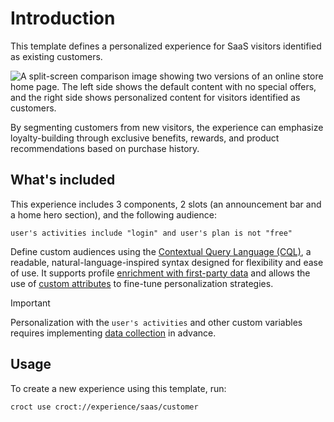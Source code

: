 # Introduction

This template defines a personalized experience for SaaS visitors identified as existing customers.

![A split-screen comparison image showing two versions of an online store home page. The left side shows the default content with no special offers, and the right side shows personalized content for visitors identified as customers.](./intro-illustration.png)

By segmenting customers from new visitors, the experience can emphasize loyalty-building through exclusive benefits,
rewards, and product recommendations based on purchase history.

## What's included

This experience includes 3 components, 2 slots (an announcement bar and a home hero section), and the following
audience:

```cql
user's activities include "login" and user's plan is not "free"
```

Define custom audiences using the [Contextual Query Language (CQL)](https://docs.croct.com/reference/cql/introduction),
a readable, natural-language-inspired syntax designed for flexibility and ease of use. It supports
profile [enrichment with first-party data](https://docs.croct.com/reference/sdk/javascript/data-collection) and allows
the use of [custom attributes](https://docs.croct.com/reference/cql/data-types/user/user) to fine-tune personalization
strategies.

> [!IMPORTANT]
> Personalization with the `user's activities` and other custom variables requires
> implementing [data collection](https://docs.croct.com/reference/sdk/javascript/data-collection) in advance.

## Usage

To create a new experience using this template, run:

```croct-cmd
croct use croct://experience/saas/customer
```
